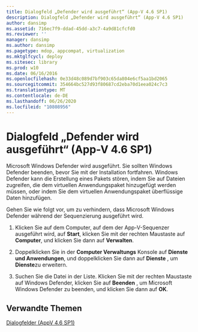 ```yaml
---
title: Dialogfeld „Defender wird ausgeführt“ (App-V 4.6 SP1)
description: Dialogfeld „Defender wird ausgeführt“ (App-V 4.6 SP1)
author: dansimp
ms.assetid: 716ec7f9-ddad-45dd-a3c7-4a9d81cfcfd0
ms.reviewer: ''
manager: dansimp
ms.author: dansimp
ms.pagetype: mdop, appcompat, virtualization
ms.mktglfcycl: deploy
ms.sitesec: library
ms.prod: w10
ms.date: 06/16/2016
ms.openlocfilehash: 0e33d48c089d7bf903c65da804e6cf5aa1bd2065
ms.sourcegitcommit: 354664bc527d93f80687cd2eba70d1eea024c7c3
ms.translationtype: MT
ms.contentlocale: de-DE
ms.lasthandoff: 06/26/2020
ms.locfileid: "10808956"
---
```

# Dialogfeld „Defender wird ausgeführt“ (App-V 4.6 SP1)


Microsoft Windows Defender wird ausgeführt. Sie sollten Windows Defender beenden, bevor Sie mit der Installation fortfahren. Windows Defender kann die Erstellung eines Pakets stören, indem Sie auf Dateien zugreifen, die dem virtuellen Anwendungspaket hinzugefügt werden müssen, oder indem Sie dem virtuellen Anwendungspaket überflüssige Daten hinzufügen.

Gehen Sie wie folgt vor, um zu verhindern, dass Microsoft Windows Defender während der Sequenzierung ausgeführt wird.

1.  Klicken Sie auf dem Computer, auf dem der App-V-Sequenzer ausgeführt wird, auf **Start**, klicken Sie mit der rechten Maustaste auf **Computer**, und klicken Sie dann auf **Verwalten**.

2.  Doppelklicken Sie in der **Computer Verwaltungs** Konsole auf **Dienste und Anwendungen**, und doppelklicken Sie dann auf **Dienste** , um **Dienste**zu erweitern.

3.  Suchen Sie die Datei in der Liste. Klicken Sie mit der rechten Maustaste auf Windows Defender, klicken Sie auf **Beenden** , um Microsoft Windows Defender zu beenden, und klicken Sie dann auf **OK**.

## Verwandte Themen


[Dialogfelder (AppV 4.6 SP1)](dialog-boxes--appv-46-sp1-.md)

 

 





